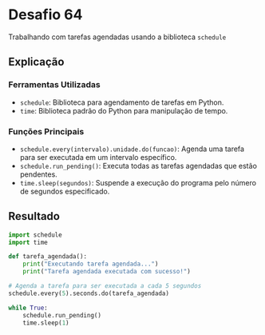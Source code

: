 # Desafio 64

Trabalhando com tarefas agendadas usando a biblioteca `schedule`

## Explicação

### Ferramentas Utilizadas

- `schedule`: Biblioteca para agendamento de tarefas em Python.
- `time`: Biblioteca padrão do Python para manipulação de tempo.

### Funções Principais

- `schedule.every(intervalo).unidade.do(funcao)`: Agenda uma tarefa para ser executada em um intervalo específico.
- `schedule.run_pending()`: Executa todas as tarefas agendadas que estão pendentes.
- `time.sleep(segundos)`: Suspende a execução do programa pelo número de segundos especificado.

## Resultado

```py
import schedule
import time

def tarefa_agendada():
    print("Executando tarefa agendada...")
    print("Tarefa agendada executada com sucesso!")

# Agenda a tarefa para ser executada a cada 5 segundos
schedule.every(5).seconds.do(tarefa_agendada)

while True:
    schedule.run_pending()
    time.sleep(1)